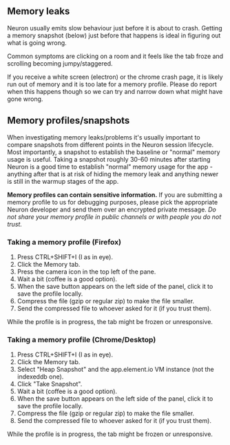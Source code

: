 ## Memory leaks

Neuron usually emits slow behaviour just before it is about to crash. Getting a 
memory snapshot (below) just before that happens is ideal in figuring out what
is going wrong.

Common symptoms are clicking on a room and it feels like the tab froze and scrolling
becoming jumpy/staggered. 

If you receive a white screen (electron) or the chrome crash page, it is likely
run out of memory and it is too late for a memory profile. Please do report when
this happens though so we can try and narrow down what might have gone wrong.

## Memory profiles/snapshots

When investigating memory leaks/problems it's usually important to compare snapshots
from different points in the Neuron session lifecycle. Most importantly, a snapshot
to establish the baseline or "normal" memory usage is useful. Taking a snapshot
roughly 30-60 minutes after starting Neuron is a good time to establish "normal"
memory usage for the app - anything after that is at risk of hiding the memory leak
and anything newer is still in the warmup stages of the app.

**Memory profiles can contain sensitive information.** If you are submitting a memory
profile to us for debugging purposes, please pick the appropriate Neuron developer and
send them over an encrypted private message. *Do not share your memory profile in
public channels or with people you do not trust.*

### Taking a memory profile (Firefox)

1. Press CTRL+SHIFT+I (I as in eye).
2. Click the Memory tab.
3. Press the camera icon in the top left of the pane.
4. Wait a bit (coffee is a good option).
5. When the save button appears on the left side of the panel, click it to save the
   profile locally.
6. Compress the file (gzip or regular zip) to make the file smaller.
7. Send the compressed file to whoever asked for it (if you trust them).

While the profile is in progress, the tab might be frozen or unresponsive.

### Taking a memory profile (Chrome/Desktop)

1. Press CTRL+SHIFT+I (I as in eye).
2. Click the Memory tab.
3. Select "Heap Snapshot" and the app.element.io VM instance (not the indexeddb one).
4. Click "Take Snapshot".
5. Wait a bit (coffee is a good option).
6. When the save button appears on the left side of the panel, click it to save the
   profile locally.
7. Compress the file (gzip or regular zip) to make the file smaller.
8. Send the compressed file to whoever asked for it (if you trust them).

While the profile is in progress, the tab might be frozen or unresponsive.
